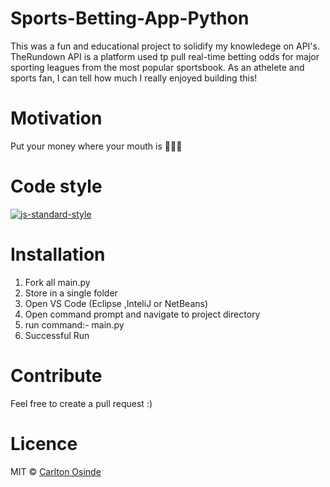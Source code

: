 # Sports-Betting-App-Python
 This was a fun and educational project to solidify my knowledege on API's. TheRundown API is a platform used tp pull real-time betting odds for major sporting leagues from the most popular sportsbook. As an athelete and sports fan, I can tell how much I really enjoyed building this! 
 
# Motivation
Put your money where your mouth is 💁🏾‍♂️


# Code style
[![js-standard-style](https://img.shields.io/badge/code%20style-standard-brightgreen.svg?style=flat)](https://github.com/feross/standard)


# Installation
1. Fork all main.py
2. Store in a single folder
3. Open VS Code (Eclipse ,InteliJ or NetBeans)
4. Open command prompt and navigate to project directory
5. run command:- main.py
8. Successful Run

# Contribute
Feel free to create a pull request :) 

# Licence
MIT © [Carlton Osinde]()
